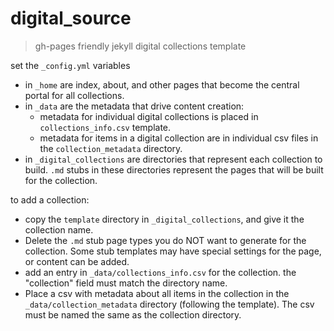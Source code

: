 # digital_source

> gh-pages friendly jekyll digital collections template

set the `_config.yml` variables

- in `_home` are index, about, and other pages that become the central portal for all collections.
- in `_data` are the metadata that drive content creation: 
    - metadata for individual digital collections is placed in `collections_info.csv` template.
    - metadata for items in a digital collection are in individual csv files in the `collection_metadata` directory.
- in `_digital_collections` are directories that represent each collection to build. `.md` stubs in these directories represent the pages that will be built for the collection.

to add a collection:

- copy the `template` directory in `_digital_collections`, and give it the collection name.
- Delete the `.md` stub page types you do NOT want to generate for the collection. Some stub templates may have special settings for the page, or content can be added.
- add an entry in `_data/collections_info.csv` for the collection. the "collection" field must match the directory name.
- Place a csv with metadata about all items in the collection in the `_data/collection_metadata` directory (following the template). The csv must be named the same as the collection directory.
